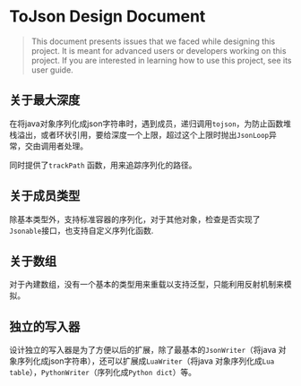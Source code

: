 ToJson Design Document
=============================


>This document presents issues that we faced while designing this project. It is meant for advanced users or developers working on this project. If you are interested in learning how to use this project, see its user guide.


关于最大深度
-------------------

在将java对象序列化成json字符串时，遇到成员，递归调用`tojson`，为防止函数堆栈溢出，或者环状引用，要给深度一个上限，超过这个上限时抛出`JsonLoop`异常，交由调用者处理。

同时提供了`trackPath` 函数，用来追踪序列化的路径。

关于成员类型
------------------------

除基本类型外，支持标准容器的序列化，对于其他对象，检查是否实现了`Jsonable`接口，也支持自定义序列化函数.

关于数组
-----------------------
对于內建数组，没有一个基本的类型用来重载以支持泛型，只能利用反射机制来模拟。

独立的写入器
-----------------------
设计独立的写入器是为了方便以后的扩展，除了最基本的`JsonWriter`（将java 对象序列化成json字符串），还可以扩展成`LuaWriter`（将java 对象序列化成`Lua table`），`PythonWriter`（序列化成`Python dict`）等。





